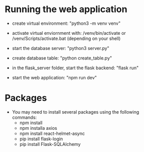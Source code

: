 # Running the web application
- create virtual environment: "python3 -m venv venv"

- activate virtual enviornment with: /venv/bin/activate or /venv/Scripts/activate.bat (depending on your shell)
- start the database server: "python3 server.py"
- create database table: "python create_table.py"
- in the flask_server folder, start the flask backend: "flask run"
- start the web application: "npm run dev"

# Packages
- You may need to install several packages using the following commands:
    - npm install
    - npm installa axios
    - npm install react-helmet-async
    - pip install flask-login
    - pip install Flask-SQLAlchemy